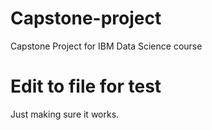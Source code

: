 # Capstone-project
Capstone Project for IBM Data Science course

# Edit to file for test
Just making sure it works.
